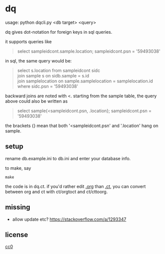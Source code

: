 # dq

usage: python dqcli.py \<db target\> \<query\>

dq gives dot-notation for foreign keys in sql queries.

it supports queries like

> select sampleidcont.sample.location; sampleidcont.psn =
'59493038'

in sql, the same query would be:

> select s.location from sampleidcont sidc <br>
  join sample s on sidb.sample = s.id <br>
  join samplelocation on sample.samplelocation = samplelocation.id <br>
  where sidc.psn = '59493038'

backward joins are noted with <. starting from the sample table, the
query above could also be written as

> select sample{<sampleidcont.psn, .location}; sampleidcont.psn = '59493038'

the brackets {} mean that both '<sampleidcont.psn' and '.location'
hang on sample.

## setup

rename db.example.ini to db.ini and enter your database info.

to make, say

```
make
```

the code is in dq.ct. if you'd rather edit
[.org](https://orgmode.org/manual/Working-with-Source-Code.html) than
[.ct](https://github.com/tnustrings/codetext), you can convert between
org and ct with ct/orgtoct and ct/cttoorg.

## missing

- allow update etc? https://stackoverflow.com/a/1293347

## license

[cc0](https://creativecommons.org/publicdomain/zero/1.0/)